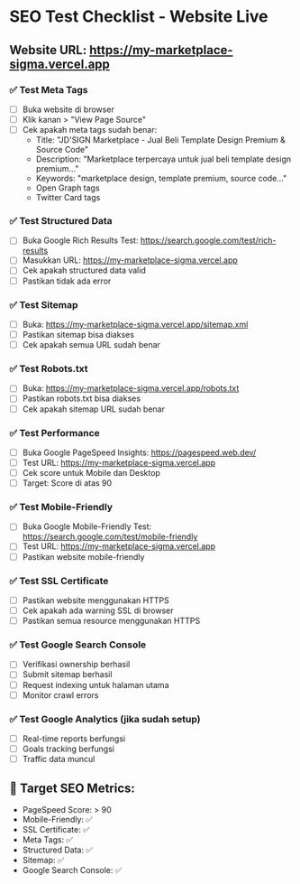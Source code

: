 # SEO Test Checklist - Website Live

## Website URL: https://my-marketplace-sigma.vercel.app

### ✅ Test Meta Tags
- [ ] Buka website di browser
- [ ] Klik kanan > "View Page Source"
- [ ] Cek apakah meta tags sudah benar:
  - Title: "JD'SIGN Marketplace - Jual Beli Template Design Premium & Source Code"
  - Description: "Marketplace terpercaya untuk jual beli template design premium..."
  - Keywords: "marketplace design, template premium, source code..."
  - Open Graph tags
  - Twitter Card tags

### ✅ Test Structured Data
- [ ] Buka Google Rich Results Test: https://search.google.com/test/rich-results
- [ ] Masukkan URL: https://my-marketplace-sigma.vercel.app
- [ ] Cek apakah structured data valid
- [ ] Pastikan tidak ada error

### ✅ Test Sitemap
- [ ] Buka: https://my-marketplace-sigma.vercel.app/sitemap.xml
- [ ] Pastikan sitemap bisa diakses
- [ ] Cek apakah semua URL sudah benar

### ✅ Test Robots.txt
- [ ] Buka: https://my-marketplace-sigma.vercel.app/robots.txt
- [ ] Pastikan robots.txt bisa diakses
- [ ] Cek apakah sitemap URL sudah benar

### ✅ Test Performance
- [ ] Buka Google PageSpeed Insights: https://pagespeed.web.dev/
- [ ] Test URL: https://my-marketplace-sigma.vercel.app
- [ ] Cek score untuk Mobile dan Desktop
- [ ] Target: Score di atas 90

### ✅ Test Mobile-Friendly
- [ ] Buka Google Mobile-Friendly Test: https://search.google.com/test/mobile-friendly
- [ ] Test URL: https://my-marketplace-sigma.vercel.app
- [ ] Pastikan website mobile-friendly

### ✅ Test SSL Certificate
- [ ] Pastikan website menggunakan HTTPS
- [ ] Cek apakah ada warning SSL di browser
- [ ] Pastikan semua resource menggunakan HTTPS

### ✅ Test Google Search Console
- [ ] Verifikasi ownership berhasil
- [ ] Submit sitemap berhasil
- [ ] Request indexing untuk halaman utama
- [ ] Monitor crawl errors

### ✅ Test Google Analytics (jika sudah setup)
- [ ] Real-time reports berfungsi
- [ ] Goals tracking berfungsi
- [ ] Traffic data muncul

## 🎯 Target SEO Metrics:
- PageSpeed Score: > 90
- Mobile-Friendly: ✅
- SSL Certificate: ✅
- Meta Tags: ✅
- Structured Data: ✅
- Sitemap: ✅
- Google Search Console: ✅
